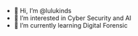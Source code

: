 - 👋 Hi, I’m @lulukinds
- 👀 I’m interested in Cyber Security and AI
- 🌱 I’m currently learning Digital Forensic

<!---
lulukinds/lulukinds is a ✨ special ✨ repository because its `README.md` (this file) appears on your GitHub profile.
You can click the Preview link to take a look at your changes.
--->

